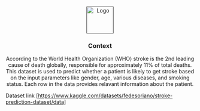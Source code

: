 <p align="center">
  <a href="">
    <img src="https://storage.googleapis.com/kaggle-datasets-images/1120859/1882037/04da2fb7763e553bdf251d5adf6f88d9/dataset-cover.jpg?t=2021-01-26-19-57-05" alt="Logo" width=72 height=72>
  </a>

  <h3 align="center">Context</h3>

  <p align="center">
    According to the World Health Organization (WHO) stroke is the 2nd leading cause of death globally, responsible for approximately 11% of total deaths.
    This dataset is used to predict whether a patient is likely to get stroke based on the input parameters like gender, age, various diseases, and smoking status. Each row in the data provides relavant information about the patient. 
    <br>
  </p>

  Dataset link [https://www.kaggle.com/datasets/fedesoriano/stroke-prediction-dataset/data]  


</p>